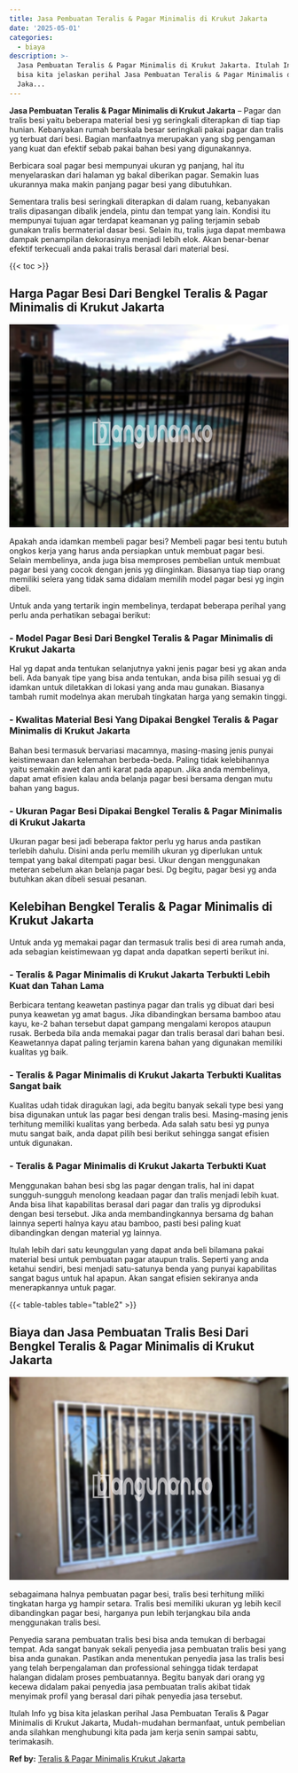 ```yaml
---
title: Jasa Pembuatan Teralis & Pagar Minimalis di Krukut Jakarta
date: '2025-05-01'
categories:
  - biaya
description: >-
  Jasa Pembuatan Teralis & Pagar Minimalis di Krukut Jakarta. Itulah Info yg
  bisa kita jelaskan perihal Jasa Pembuatan Teralis & Pagar Minimalis di Krukut
  Jaka...
---
```


**Jasa Pembuatan Teralis & Pagar Minimalis di Krukut Jakarta** – Pagar dan tralis besi yaitu beberapa material besi yg seringkali diterapkan di tiap tiap hunian. Kebanyakan rumah berskala besar seringkali pakai pagar dan tralis yg terbuat dari besi. Bagian manfaatnya merupakan yang sbg pengaman yang kuat dan efektif sebab pakai bahan besi yang digunakannya.

Berbicara soal pagar besi mempunyai ukuran yg panjang, hal itu menyelaraskan dari halaman yg bakal diberikan pagar. Semakin luas ukurannya maka makin panjang pagar besi yang dibutuhkan.

Sementara tralis besi seringkali diterapkan di dalam ruang, kebanyakan tralis dipasangan dibalik jendela, pintu dan tempat yang lain. Kondisi itu mempunyai tujuan agar terdapat keamanan yg paling terjamin sebab gunakan tralis bermaterial dasar besi. Selain itu, tralis juga dapat membawa dampak penampilan dekorasinya menjadi lebih elok. Akan benar-benar efektif terkecuali anda pakai tralis berasal dari material besi.

{{< toc >}}

## Harga Pagar Besi Dari Bengkel Teralis & Pagar Minimalis di Krukut Jakarta

![Jasa Pembuatan Teralis & Pagar Minimalis di Krukut Jakarta](/images/pagar-minimalis-murah-18.png)

Apakah anda idamkan membeli pagar besi? Membeli pagar besi tentu butuh ongkos kerja yang harus anda persiapkan untuk membuat pagar besi. Selain membelinya, anda juga bisa memproses pembelian untuk membuat pagar besi yang cocok dengan jenis yg diinginkan. Biasanya tiap tiap orang memiliki selera yang tidak sama didalam memilih model pagar besi yg ingin dibeli.

Untuk anda yang tertarik ingin membelinya, terdapat beberapa perihal yang perlu anda perhatikan sebagai berikut:
### \- Model Pagar Besi Dari Bengkel Teralis & Pagar Minimalis di Krukut Jakarta

Hal yg dapat anda tentukan selanjutnya yakni jenis pagar besi yg akan anda beli. Ada banyak tipe yang bisa anda tentukan, anda bisa pilih sesuai yg di idamkan untuk diletakkan di lokasi yang anda mau gunakan. Biasanya tambah rumit modelnya akan merubah tingkatan harga yang semakin tinggi.

### \- Kwalitas Material Besi Yang Dipakai Bengkel Teralis & Pagar Minimalis di Krukut Jakarta

Bahan besi termasuk bervariasi macamnya, masing-masing jenis punyai keistimewaan dan kelemahan berbeda-beda. Paling tidak kelebihannya yaitu semakin awet dan anti karat pada apapun. Jika anda membelinya, dapat amat efisien kalau anda belanja pagar besi bersama dengan mutu bahan yang bagus.

### \- Ukuran Pagar Besi Dipakai Bengkel Teralis & Pagar Minimalis di Krukut Jakarta

Ukuran pagar besi jadi beberapa faktor perlu yg harus anda pastikan terlebih dahulu. Disini anda perlu memilih ukuran yg diperlukan untuk tempat yang bakal ditempati pagar besi. Ukur dengan menggunakan meteran sebelum akan belanja pagar besi. Dg begitu, pagar besi yg anda butuhkan akan dibeli sesuai pesanan.

## Kelebihan Bengkel Teralis & Pagar Minimalis di Krukut Jakarta

Untuk anda yg memakai pagar dan termasuk tralis besi di area rumah anda, ada sebagian keistimewaan yg dapat anda dapatkan seperti berikut ini.

### \- Teralis & Pagar Minimalis di Krukut Jakarta Terbukti Lebih Kuat dan Tahan Lama

Berbicara tentang keawetan pastinya pagar dan tralis yg dibuat dari besi punya keawetan yg amat bagus. Jika dibandingkan bersama bamboo atau kayu, ke-2 bahan tersebut dapat gampang mengalami keropos ataupun rusak. Berbeda bila anda memakai pagar dan tralis berasal dari bahan besi. Keawetannya dapat paling terjamin karena bahan yang digunakan memiliki kualitas yg baik.

### \- Teralis & Pagar Minimalis di Krukut Jakarta Terbukti Kualitas Sangat baik

Kualitas udah tidak diragukan lagi, ada begitu banyak sekali type besi yang bisa digunakan untuk las pagar besi dengan tralis besi. Masing-masing jenis terhitung memiliki kualitas yang berbeda. Ada salah satu besi yg punya mutu sangat baik, anda dapat pilih besi berikut sehingga sangat efisien untuk digunakan.

### \- Teralis & Pagar Minimalis di Krukut Jakarta Terbukti Kuat

Menggunakan bahan besi sbg las pagar dengan tralis, hal ini dapat sungguh-sungguh menolong keadaan pagar dan tralis menjadi lebih kuat. Anda bisa lihat kapabilitas berasal dari pagar dan tralis yg diproduksi dengan besi tersebut. Jika anda membandingkannya bersama dg bahan lainnya seperti halnya kayu atau bamboo, pasti besi paling kuat dibandingkan dengan material yg lainnya.

Itulah lebih dari satu keunggulan yang dapat anda beli bilamana pakai material besi untuk pembuatan pagar ataupun tralis. Seperti yang anda ketahui sendiri, besi menjadi satu-satunya benda yang punyai kapabilitas sangat bagus untuk hal apapun. Akan sangat efisien sekiranya anda menerapkannya untuk pagar.

{{< table-tables table="table2" >}}

## Biaya dan Jasa Pembuatan Tralis Besi Dari Bengkel Teralis & Pagar Minimalis di Krukut Jakarta

![Jasa Pembuatan Teralis & Pagar Minimalis di Krukut Jakarta](/images/teralis-minimalis-murah-27.png)

sebagaimana halnya pembuatan pagar besi, tralis besi terhitung miliki tingkatan harga yg hampir setara. Tralis besi memiliki ukuran yg lebih kecil dibandingkan pagar besi, harganya pun lebih terjangkau bila anda menggunakan tralis besi.

Penyedia sarana pembuatan tralis besi bisa anda temukan di berbagai tempat. Ada sangat banyak sekali penyedia jasa pembuatan tralis besi yang bisa anda gunakan. Pastikan anda menentukan penyedia jasa las tralis besi yang telah berpengalaman dan professional sehingga tidak terdapat halangan didalam proses pembuatannya. Begitu banyak dari orang yg kecewa didalam pakai penyedia jasa pembuatan tralis akibat tidak menyimak profil yang berasal dari pihak penyedia jasa tersebut.

Itulah Info yg bisa kita jelaskan perihal Jasa Pembuatan Teralis & Pagar Minimalis di Krukut Jakarta, Mudah-mudahan bermanfaat, untuk pembelian anda silahkan menghubungi kita pada jam kerja senin sampai sabtu, terimakasih.

**Ref by:** [Teralis & Pagar Minimalis Krukut Jakarta](https://id.wikipedia.org/wiki/Teralis)
